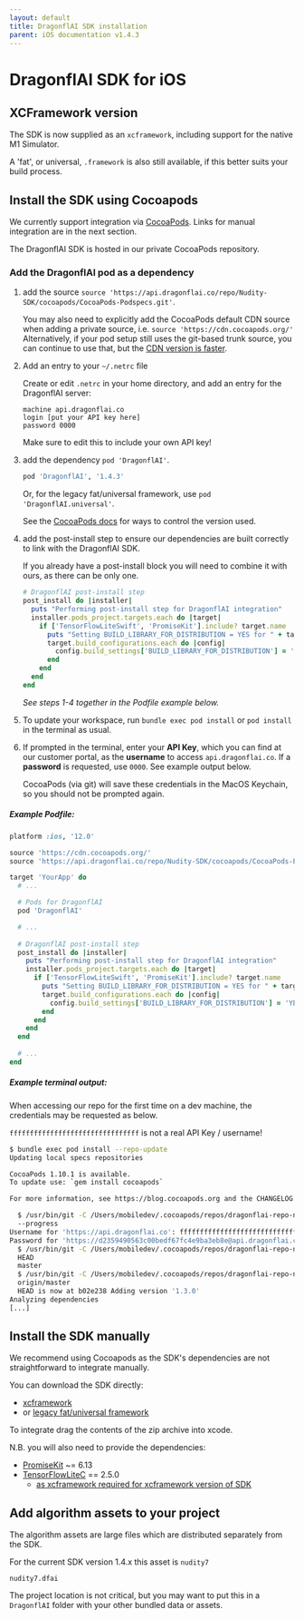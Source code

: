 ```yaml
---
layout: default
title: DragonflAI SDK installation
parent: iOS documentation v1.4.3
---
```

# DragonflAI SDK for iOS

## XCFramework version

The SDK is now supplied as an `xcframework`, including support for the native M1 Simulator.

A 'fat', or universal, `.framework` is also still available, if this better suits your build process.

## Install the SDK using Cocoapods

We currently support integration via [CocoaPods](https://cocoapods.org). Links for manual integration are in the next section.

The DragonflAI SDK is hosted in our private CocoaPods repository.    

### Add the DragonflAI pod as a dependency

1. add the source `source 'https://api.dragonflai.co/repo/Nudity-SDK/cocoapods/CocoaPods-Podspecs.git'`. 

    You may also need to explicitly add the CocoaPods default CDN source when adding a private source,
    i.e. `source 'https://cdn.cocoapods.org/'`  
    Alternatively, if your pod setup still uses the git-based trunk source, you can continue to use that, but 
    the [CDN version is faster](https://blog.cocoapods.org/CocoaPods-1.8.0-beta/). 

2. Add an entry to your `~/.netrc` file

    Create or edit `.netrc` in your home directory, and add an entry for the DragonflAI server:

    ```
    machine api.dragonflai.co
    login [put your API key here]
    password 0000
    ```

    Make sure to edit this to include your own API key!

3. add the dependency `pod 'DragonflAI'`. 

    ```rb
    pod 'DragonflAI', '1.4.3'
    ```

    Or, for the legacy fat/universal framework, use `pod 'DragonflAI.universal'`. 

    See the [CocoaPods docs](https://guides.cocoapods.org/syntax/podfile.html#pod) for ways to control the version used.

4. add the post-install step to ensure our dependencies are built correctly to link with the DragonflAI SDK. 

    If you already have a post-install block you will need to combine it with ours, as there can be only one.
    
    ```ruby
    # DragonflAI post-install step
    post_install do |installer|
      puts "Performing post-install step for DragonflAI integration"
      installer.pods_project.targets.each do |target|
        if ['TensorFlowLiteSwift', 'PromiseKit'].include? target.name
          puts "Setting BUILD_LIBRARY_FOR_DISTRIBUTION = YES for " + target.name
          target.build_configurations.each do |config|
            config.build_settings['BUILD_LIBRARY_FOR_DISTRIBUTION'] = 'YES'
          end
        end
      end
    end  
    ```
    
    *See steps 1-4 together in the Podfile example below.*

5. To update your workspace, run `bundle exec pod install` or `pod install` in the terminal as usual.
    
6. If prompted in the terminal, enter your **API Key**, which you can find at our customer portal, 
   as the **username** to access `api.dragonflai.co`. 
   If a **password** is requested, use `0000`. See example output below.
   
   CocoaPods (via git) will save these credentials in the MacOS Keychain, so you should not be prompted again.     


##### Example Podfile:

```ruby 
platform :ios, '12.0'

source 'https://cdn.cocoapods.org/'
source 'https://api.dragonflai.co/repo/Nudity-SDK/cocoapods/CocoaPods-Podspecs.git'

target 'YourApp' do
  # ...

  # Pods for DragonflAI 
  pod 'DragonflAI'

  # ...
  
  # DragonflAI post-install step
  post_install do |installer|
    puts "Performing post-install step for DragonflAI integration"
    installer.pods_project.targets.each do |target|
      if ['TensorFlowLiteSwift', 'PromiseKit'].include? target.name
        puts "Setting BUILD_LIBRARY_FOR_DISTRIBUTION = YES for " + target.name
        target.build_configurations.each do |config|
          config.build_settings['BUILD_LIBRARY_FOR_DISTRIBUTION'] = 'YES'
        end
      end
    end
  end  
  
  # ...
end
```

##### Example terminal output:

When accessing our repo for the first time on a dev machine, the credentials may be requested as below.

`ffffffffffffffffffffffffffffffff` is not a real API Key / username!

```bash
$ bundle exec pod install --repo-update
Updating local specs repositories

CocoaPods 1.10.1 is available.
To update use: `gem install cocoapods`

For more information, see https://blog.cocoapods.org and the CHANGELOG for this version at https://github.com/CocoaPods/CocoaPods/releases/tag/1.10.1

  $ /usr/bin/git -C /Users/mobiledev/.cocoapods/repos/dragonflai-repo-nudity-sdk-cocoapods-ios-cocoapods-podspecs fetch origin
  --progress
Username for 'https://api.dragonflai.co': ffffffffffffffffffffffffffffffff
Password for 'https://d2359490563c00bedf67fc4e9ba3eb8e@api.dragonflai.co': 
  $ /usr/bin/git -C /Users/mobiledev/.cocoapods/repos/dragonflai-repo-nudity-sdk-cocoapods-ios-cocoapods-podspecs rev-parse --abbrev-ref
  HEAD
  master
  $ /usr/bin/git -C /Users/mobiledev/.cocoapods/repos/dragonflai-repo-nudity-sdk-cocoapods-ios-cocoapods-podspecs reset --hard
  origin/master
  HEAD is now at b02e238 Adding version '1.3.0'
Analyzing dependencies
[...]
```

## Install the SDK manually

We recommend using Cocoapods as the SDK's dependencies are not straightforward to integrate manually.

You can download the SDK directly:
 - [xcframework](https://api.dragonflai.co/repo/Nudity-SDK/apple/DragonflAI/1.4.3/DragonflAI.xcframework.zip)
 - or [legacy fat/universal framework](https://api.dragonflai.co/repo/Nudity-SDK/apple/DragonflAI/1.4.3/DragonflAI.universal.zip)

To integrate drag the contents of the zip archive into xcode. 

N.B. you will also need to provide the dependencies:

 - [PromiseKit](https://github.com/mxcl/PromiseKit) ~= 6.13 
 - [TensorFlowLiteC](https://www.tensorflow.org) == 2.5.0 
   - [as xcframework required for xcframework version of SDK](https://api.dragonflai.co/repo/Nudity-SDK/apple/TensorFlowLiteC/2.5.0/TensorFlowLiteC.xcframework.zip)

## Add algorithm assets to your project

The algorithm assets are large files which are distributed separately from the SDK. 

For the current SDK version 1.4.x this asset is `nudity7`

```
nudity7.dfai
```

The project location is not critical, but you may want to put this in a `DragonflAI` folder with your other bundled data or assets.


